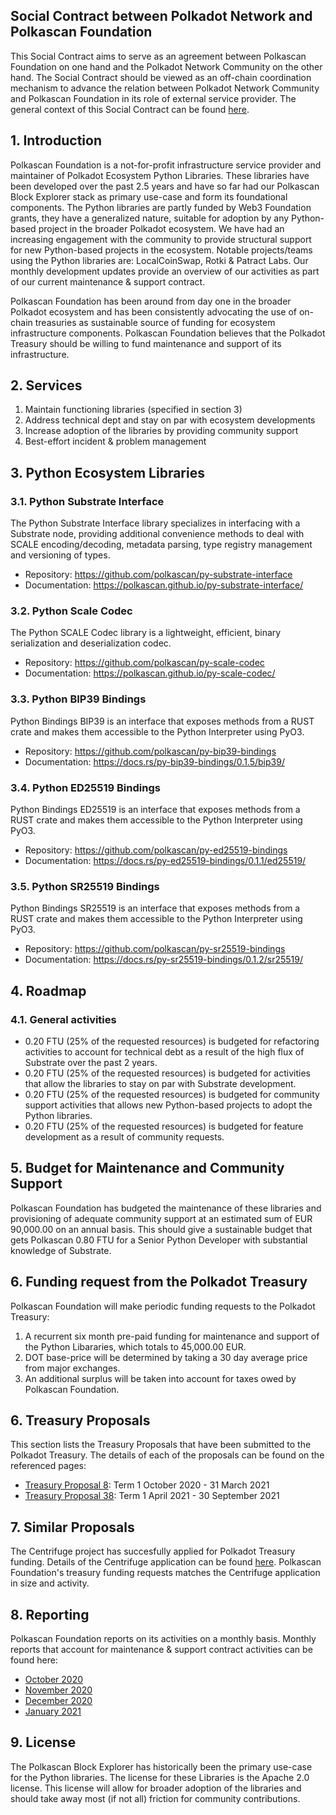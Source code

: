 ## Social Contract between Polkadot Network and Polkascan Foundation
This Social Contract aims to serve as an agreement between Polkascan Foundation on one hand and the Polkadot Network Community on the other hand. The Social Contract should be viewed as an off-chain coordination mechanism to advance the relation between Polkadot Network Community and Polkascan Foundation in its role of external service provider. The general context of this Social Contract can be found [here](https://github.com/polkascan/social-contract/blob/master/README.md).

## 1. Introduction
Polkascan Foundation is a not-for-profit infrastructure service provider and maintainer of Polkadot Ecosystem Python Libraries. These libraries have been developed over the past 2.5 years and have so far had our Polkascan Block Explorer stack as primary use-case and form its foundational components. The Python libraries are partly funded by Web3 Foundation grants, they have a generalized nature, suitable for adoption by any Python-based project in the broader Polkadot ecosystem. We have had an increasing engagement with the community to provide structural support for new Python-based projects in the ecosystem. Notable projects/teams using the Python libraries are: LocalCoinSwap, Rotki & Patract Labs. Our monthly development updates provide an overview of our activities as part of our current maintenance & support contract.

Polkascan Foundation has been around from day one in the broader Polkadot ecosystem and has been consistently advocating the use of on-chain treasuries as sustainable source of funding for ecosystem infrastructure components. Polkascan Foundation believes that the Polkadot Treasury should be willing to fund maintenance and support of its infrastructure.

## 2. Services
1. Maintain functioning libraries (specified in section 3)
2. Address technical dept and stay on par with ecosystem developments
3. Increase adoption of the libraries by providing community support
4. Best-effort incident & problem management

## 3. Python Ecosystem Libraries
### 3.1. Python Substrate Interface
The Python Substrate Interface library specializes in interfacing with a Substrate node, providing additional convenience methods to deal with SCALE encoding/decoding, metadata parsing, type registry management and versioning of types.
- Repository: https://github.com/polkascan/py-substrate-interface
- Documentation: https://polkascan.github.io/py-substrate-interface/

### 3.2. Python Scale Codec
The Python SCALE Codec library is a lightweight, efficient, binary serialization and deserialization codec.
- Repository: https://github.com/polkascan/py-scale-codec
- Documentation: https://polkascan.github.io/py-scale-codec/

### 3.3. Python BIP39 Bindings
Python Bindings BIP39 is an interface that exposes methods from a RUST crate and makes them accessible to the Python Interpreter using PyO3.
- Repository: https://github.com/polkascan/py-bip39-bindings
- Documentation: https://docs.rs/py-bip39-bindings/0.1.5/bip39/

### 3.4. Python ED25519 Bindings
Python Bindings ED25519 is an interface that exposes methods from a RUST crate and makes them accessible to the Python Interpreter using PyO3.
- Repository: https://github.com/polkascan/py-ed25519-bindings
- Documentation: https://docs.rs/py-ed25519-bindings/0.1.1/ed25519/

### 3.5. Python SR25519 Bindings
Python Bindings SR25519 is an interface that exposes methods from a RUST crate and makes them accessible to the Python Interpreter using PyO3.
- Repository: https://github.com/polkascan/py-sr25519-bindings
- Documentation: https://docs.rs/py-sr25519-bindings/0.1.2/sr25519/

## 4. Roadmap
### 4.1. General activities
- 0.20 FTU (25% of the requested resources) is budgeted for refactoring activities to account for technical debt as a result of the high flux of Substrate over the past 2 years.
- 0.20 FTU (25% of the requested resources) is budgeted for activities that allow the libraries to stay on par with Substrate development.
- 0.20 FTU (25% of the requested resources) is budgeted for community support activities that allows new Python-based projects to adopt the Python libraries.
- 0.20 FTU (25% of the requested resources) is budgeted for feature development as a result of community requests. 

## 5. Budget for Maintenance and Community Support
Polkascan Foundation has budgeted the maintenance of these libraries and provisioning of adequate community support at an estimated sum of EUR 90,000.00 on an annual basis. This should give a sustainable budget that gets Polkascan 0.80 FTU for a Senior Python Developer with substantial knowledge of Substrate.

## 6. Funding request from the Polkadot Treasury
Polkascan Foundation will make periodic funding requests to the Polkadot Treasury:
1. A recurrent six month pre-paid funding for maintenance and support of the Python Libararies, which totals to 45,000.00 EUR.
2. DOT base-price will be determined by taking a 30 day average price from major exchanges.
3. An additional surplus will be taken into account for taxes owed by Polkascan Foundation.

## 6. Treasury Proposals
This section lists the Treasury Proposals that have been submitted to the Polkadot Treasury.
The details of each of the proposals can be found on the referenced pages:
- [Treasury Proposal 8](https://github.com/polkascan/social-contract/blob/master/polkadot/treasury-proposal-008.md): Term 1 October 2020 - 31 March 2021
- [Treasury Proposal 38](https://github.com/polkascan/social-contract/blob/master/polkadot/treasury-proposal-038.md): Term 1 April 2021 - 30 September 2021

## 7. Similar Proposals
The Centrifuge project has succesfully applied for Polkadot Treasury funding. 
Details of the Centrifuge application can be found [here](https://polkadot.polkassembly.io/post/39).
Polkascan Foundation's treasury funding requests matches the Centrifuge application in size and activity.

## 8. Reporting
Polkascan Foundation reports on its activities on a monthly basis.
Monthly reports that account for maintenance & support contract activities can be found here:
- [October 2020](https://github.com/polkascan/social-contract/blob/master/polkadot/treasury-proposal-008-report-202010.md)
- [November 2020](https://github.com/polkascan/social-contract/blob/master/polkadot/treasury-proposal-008-report-202011.md)
- [December 2020](https://github.com/polkascan/social-contract/blob/master/polkadot/treasury-proposal-008-report-202012.md)
- [January 2021](https://github.com/polkascan/social-contract/blob/master/polkadot/treasury-proposal-008-report-202101.md)

## 9. License
The Polkascan Block Explorer has historically been the primary use-case for the Python libraries. The license for these Libraries is the Apache 2.0 license.  This license will allow for broader adoption of the libraries and should take away most (if not all) friction for community contributions.
